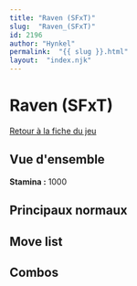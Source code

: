 ```yaml
---
title: "Raven (SFxT)"
slug:  "Raven_(SFxT)"
id: 2196
author: "Hynkel"
permalink:  "{{ slug }}.html"
layout:  "index.njk"
---
```


# Raven (SFxT)

[Retour à la fiche du jeu](Street_Fighter_x_Tekken "wikilink")

## Vue d'ensemble

**Stamina :** 1000

## Principaux normaux

## Move list

## Combos
